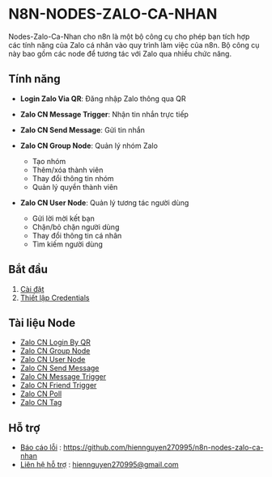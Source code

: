 #  N8N-NODES-ZALO-CA-NHAN

Nodes-Zalo-Ca-Nhan cho n8n là một bộ công cụ cho phép bạn tích hợp các tính năng của Zalo cá nhân vào quy trình làm việc của n8n. Bộ công cụ này bao gồm các node để tương tác với Zalo qua nhiều chức năng.

## Tính năng
- **Login Zalo Via QR**: Đăng nhập Zalo thông qua QR

- **Zalo CN Message Trigger**: Nhận tin nhắn trực tiếp

- **Zalo CN Send Message**: Gửi tin nhắn

- **Zalo CN Group Node**: Quản lý nhóm Zalo
  - Tạo nhóm
  - Thêm/xóa thành viên
  - Thay đổi thông tin nhóm
  - Quản lý quyền thành viên

- **Zalo CN User Node**: Quản lý tương tác người dùng
  - Gửi lời mời kết bạn
  - Chặn/bỏ chặn người dùng
  - Thay đổi thông tin cá nhân
  - Tìm kiếm người dùng

## Bắt đầu

1. [Cài đặt](getting-started/installation.md)
2. [Thiết lập Credentials](getting-started/configuration.md)

## Tài liệu Node

- [Zalo CN Login By QR](nodes/zalo-login-by-qr.md)
- [Zalo CN Group Node](nodes/zalo-group.md)
- [Zalo CN User Node](nodes/zalo-user.md)
- [Zalo CN Send Message](nodes/zalo-send-message.md)
- [Zalo CN Message Trigger](nodes/zalo-message-trigger.md)
- [Zalo CN Friend Trigger](nodes/zalo-friend-trigger.md)
- [Zalo CN Poll](nodes/zalo-poll.md)
- [Zalo CN Tag](nodes/zalo-tag.md)

## Hỗ trợ

- [Báo cáo lỗi](https://github.com/hiennguyen270995/n8n-nodes-zalo-ca-nhan) : https://github.com/hiennguyen270995/n8n-nodes-zalo-ca-nhan
- [Liên hệ hỗ trợ](mailto:hiennguyen270995@gmail.com) : hiennguyen270995@gmail.com